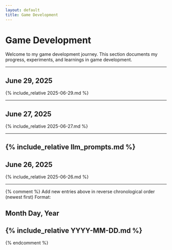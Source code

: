 ```yaml
---
layout: default
title: Game Development
---
```


# Game Development

Welcome to my game development journey. This section documents my progress, experiments, and learnings in game development.

---

## June 29, 2025

{% include_relative 2025-06-29.md %}

---


## June 27, 2025

{% include_relative 2025-06-27.md %}

---

{% include_relative llm_prompts.md %}
---

## June 26, 2025

{% include_relative 2025-06-26.md %}

---

{% comment %}
Add new entries above in reverse chronological order (newest first)
Format: 
## Month Day, Year
{% include_relative YYYY-MM-DD.md %}
---
{% endcomment %}
